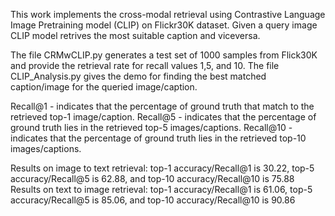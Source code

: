 This work implements the cross-modal retrieval using Contrastive Language Image Pretraining model (CLIP) on Flickr30K dataset. Given a query image CLIP model retrives the most suitable caption and viceversa. 


The file CRMwCLIP.py generates a test set of 1000 samples from Flick30K and provide the retrieval rate for recall values 1,5, and 10.
The file CLIP_Analysis.py gives the demo for finding the best matched caption/image for the queried image/caption.

Recall@1 - indicates that the percentage of ground truth that match to the retrieved top-1 image/caption.
Recall@5 - indicates that the percentage of ground truth lies in the retrieved top-5 images/captions.
Recall@10 - indicates that the percentage of ground truth lies in the retrieved top-10 images/captions.


Results on image to text retrieval: top-1 accuracy/Recall@1 is 30.22, top-5 accuracy/Recall@5 is 62.88, and top-10 accuracy/Recall@10 is 75.88
Results on text to image retrieval: top-1 accuracy/Recall@1 is 61.06, top-5 accuracy/Recall@5 is 85.06, and top-10 accuracy/Recall@10 is 90.86

